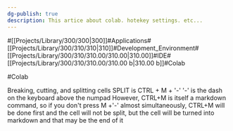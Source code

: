 ```yaml
---
dg-publish: true
description: This artice about colab. hotekey settings. etc...
---
```

#[[Projects/Library/300/300\|300]]#Applications#[[Projects/Library/300/310/310\|310]]#Development_Environment#[[Projects/Library/300/310/310.00/310.00\|310.00]]#IDE#[[Projects/Library/300/310/310.00/310.00 b\|310.00 b]]#Colab





#Colab


Breaking, cutting, and splitting cells SPLIT is CTRL + M + '-'
'-' is the dash on the keyboard above the numpad
However, CTRL+M is itself a markdown command, so if you don't press M +'-' almost simultaneously, CTRL+M will be done first and the cell will not be split, but the cell will be turned into markdown and that may be the end of it
